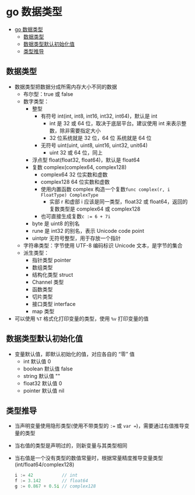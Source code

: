 # go 数据类型

- [go 数据类型](#go-%e6%95%b0%e6%8d%ae%e7%b1%bb%e5%9e%8b)
  - [数据类型](#%e6%95%b0%e6%8d%ae%e7%b1%bb%e5%9e%8b)
  - [数据类型默认初始化值](#%e6%95%b0%e6%8d%ae%e7%b1%bb%e5%9e%8b%e9%bb%98%e8%ae%a4%e5%88%9d%e5%a7%8b%e5%8c%96%e5%80%bc)
  - [类型推导](#%e7%b1%bb%e5%9e%8b%e6%8e%a8%e5%af%bc)

## 数据类型

- 数据类型把数据分成所需内存大小不同的数据
  - 布尔型：true 或 false
  - 数字类型：
    - 整型
      - 有符号 int(int, int8, int16, int32, int64)，默认是 int
        - int 是 32 或 64 位，取决于底层平台。建议使用 int 来表示整数，除非需要指定大小
        - 32 位系统就是 32 位，64 位 系统就是 64 位
      - 无符号 uint(uint, uint8, uint16, uint32, unit64)
        - uint 32 或 64 位，同上
    - 浮点型 float(float32, float64)，默认是 float64
    - 复数 complex(complex64, complex128)
      - complex64 32 位实数和虚数
      - complex128 64 位实数和虚数
      - 使用内置函数 complex 构造一个复数`func complex(r, i FloatType) ComplexType`
        - 实部 r 和虚部 i 应该是同一类型，float32 或 float64，返回的复数类型是 complex64 或 complex128
      - 也可直接生成复数`c := 6 + 7i`
    - byte 是 uint8 的别名
    - rune 是 int32 的别名，表示 Unicode code point
    - uintptr 无符号整型，用于存放一个指针
  - 字符串类型：字节使用 UTF-8 编码标识 Unicode 文本，是字节的集合
  - 派生类型：
    - 指针类型 pointer
    - 数组类型
    - 结构化类型 struct
    - Channel 类型
    - 函数类型
    - 切片类型
    - 接口类型 interface
    - map 类型
- 可以使用 `%T` 格式化打印变量的类型，使用 `%v` 打印变量的值

## 数据类型默认初始化值

- 变量默认值，即默认初始化的值，对应各自的 “零” 值
  - int 默认值 0
  - boolean 默认值 false
  - string 默认值 ""
  - float32 默认值 0
  - pointer 默认值 nil

## 类型推导

- 当声明变量使用隐形类型(使用不带类型的 `:=` 或 `var =`)，需要通过右值推导变量的类型
- 当右值的类型是声明过的，则新变量与其类型相同
- 当右值是一个没有类型的数值常量时，根据常量精度推导变量类型(int/float64/complex128)

  ```go
  i := 42           // int
  f := 3.142        // float64
  g := 0.867 + 0.5i // complex128
  ```
